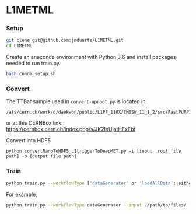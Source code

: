 # L1METML

### Setup
```bash
git clone git@github.com:jmduarte/L1METML.git
cd L1METML
```

Create an anaconda environment with Python 3.6 and install packages needed to run train.py.
```bash
bash conda_setup.sh
```

### Convert
The TTBar sample used in `convert-uproot.py` is located in
```
/afs/cern.ch/work/d/daekwon/public/L1PF_110X/CMSSW_11_1_2/src/FastPUPPI/NtupleProducer/python/TTbar_PU200_110X_1M/
```
or at this CERNBox link: https://cernbox.cern.ch/index.php/s/JK2InUjatHFxFbf

Convert into HDF5
```
python convertNanoToHDF5_L1triggerToDeepMET.py -i [input .root file path] -o [output file path]
```

### Train
```bash
python train.py --workflowType ['dataGenerator' or 'loadAllData': either use a data generator or load all data into memory]  --input [path to input files] --output [output path (plot and weight will be stored)] --mode [0 or 1 (0 for L1MET model, 1 for DeepMET model)] --epochs [int] --quantized [total bits] [int bits] --units [dense layer 1 units] [dense layer 2 units] [etc.]
```
For example,
```bash
python train.py --workflowType dataGenerator --input ./path/to/files/ --output ./path/to/result/ --mode 1 --epochs --quantized 8 2 --units 12 36
```
